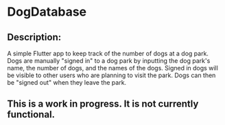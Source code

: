 # DogDatabase
## Description:
A simple Flutter app to keep track of the number of dogs at a dog park. Dogs are manually "signed in" to a dog park by inputting the dog park's name, the number of dogs, and the names of the dogs. Signed in dogs will be visible to other users who are planning to visit the park. Dogs can then be "signed out" when they leave the park.
## This is a work in progress. It is not currently functional.
